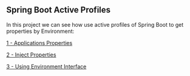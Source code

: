 Spring Boot Active Profiles
---------------------------------

In this project we can see how use active profiles of Spring Boot to get properties by Environment:

[1 - Applications Properties](https://github.com/robsonoduarte/learn-spring/tree/master/spring-boot-active-profiles/src/main/resources)

[2 - Inject Properties](https://github.com/robsonoduarte/learn-spring/blob/master/spring-boot-active-profiles/src/main/java/br/com/mystudies/springboot/activeprofiles/controller/InjectPropertiesController.java)

[3 - Using Environment Interface](https://github.com/robsonoduarte/learn-spring/blob/master/spring-boot-active-profiles/src/main/java/br/com/mystudies/springboot/activeprofiles/controller/EnvController.java)
